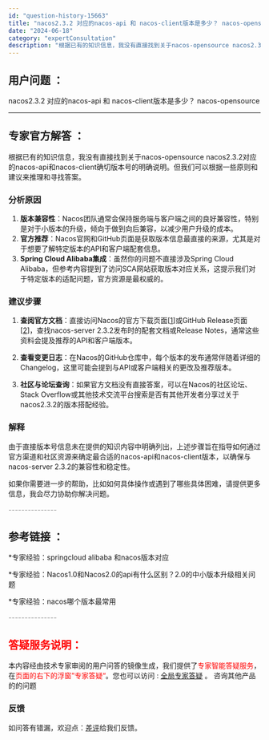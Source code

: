 ```yaml
---
id: "question-history-15663"
title: "nacos2.3.2 对应的nacos-api 和 nacos-client版本是多少？ nacos-opensource"
date: "2024-06-18"
category: "expertConsultation"
description: "根据已有的知识信息，我没有直接找到关于nacos-opensource nacos2.3.2对应的nacos-api和nacos-client确切版本号的明确说明。但我们可以根据一些原则和建议来推理和寻找答案。### 分析原因1. **版本兼容性**：Nacos团队通常会保持服务端与客户端之间的良好"
---
```


## 用户问题 ： 
 nacos2.3.2 对应的nacos-api 和 nacos-client版本是多少？ nacos-opensource 

---------------
## 专家官方解答 ：

根据已有的知识信息，我没有直接找到关于nacos-opensource nacos2.3.2对应的nacos-api和nacos-client确切版本号的明确说明。但我们可以根据一些原则和建议来推理和寻找答案。

### 分析原因
1. **版本兼容性**：Nacos团队通常会保持服务端与客户端之间的良好兼容性，特别是对于小版本的升级，倾向于做到向后兼容，以减少用户升级的成本。
2. **官方推荐**：Nacos官网和GitHub页面是获取版本信息最直接的来源，尤其是对于想要了解特定版本的API和客户端配套信息。
3. **Spring Cloud Alibaba集成**：虽然你的问题不直接涉及Spring Cloud Alibaba，但参考内容提到了访问SCA网站获取版本对应关系，这提示我们对于特定版本的适配问题，官方资源是最权威的。

### 建议步骤
1. **查阅官方文档**：直接访问Nacos的官方下载页面[[1](https://nacos.io/download/nacos-server/)]或GitHub Release页面[[2](https://github.com/alibaba/nacos/releases)]，查找nacos-server 2.3.2发布时的配套文档或Release Notes，通常这些资料会提及推荐的API和客户端版本。
   
2. **查看变更日志**：在Nacos的GitHub仓库中，每个版本的发布通常伴随着详细的Changelog，这里可能会提到与API或客户端相关的更改及推荐版本。

3. **社区与论坛查询**：如果官方文档没有直接答案，可以在Nacos的社区论坛、Stack Overflow或其他技术交流平台搜索是否有其他开发者分享过关于nacos2.3.2的版本搭配经验。

### 解释
由于直接版本号信息未在提供的知识内容中明确列出，上述步骤旨在指导如何通过官方渠道和社区资源来确定最合适的nacos-api和nacos-client版本，以确保与nacos-server 2.3.2的兼容性和稳定性。

如果你需要进一步的帮助，比如如何具体操作或遇到了哪些具体困难，请提供更多信息，我会尽力协助你解决问题。


<font color="#949494">---------------</font> 


## 参考链接 ：

*专家经验：springcloud alibaba 和nacos版本对应 
 
 *专家经验：Nacos1.0和Nacos2.0的api有什么区别？2.0的中小版本升级相关问题 
 
 *专家经验：nacos哪个版本最常用 


 <font color="#949494">---------------</font> 
 


## <font color="#FF0000">答疑服务说明：</font> 

本内容经由技术专家审阅的用户问答的镜像生成，我们提供了<font color="#FF0000">专家智能答疑服务</font>，在<font color="#FF0000">页面的右下的浮窗”专家答疑“</font>。您也可以访问 : [全局专家答疑](https://opensource.alibaba.com/chatBot) 。 咨询其他产品的的问题

### 反馈
如问答有错漏，欢迎点：[差评](https://ai.nacos.io/user/feedbackByEnhancerGradePOJOID?enhancerGradePOJOId=15715)给我们反馈。
